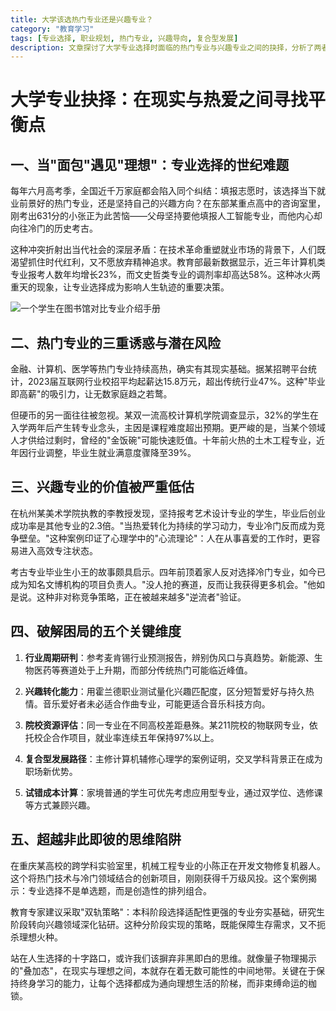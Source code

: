 ```yaml
---
title: 大学该选热门专业还是兴趣专业？
category: "教育学习"
tags: [专业选择, 职业规划, 热门专业, 兴趣导向, 复合型发展]
description: 文章探讨了大学专业选择时面临的热门专业与兴趣专业之间的抉择，分析了两者各自的优缺点，并提出了行业周期研判、兴趣转化能力、院校资源评估等五个关键维度来帮助做出决策，提倡采用复合型发展路径及分阶段实现策略，以在现实与理想之间找到平衡。
---
```

# 大学专业抉择：在现实与热爱之间寻找平衡点 

## 一、当"面包"遇见"理想"：专业选择的世纪难题
 
 每年六月高考季，全国近千万家庭都会陷入同个纠结：填报志愿时，该选择当下就业前景好的热门专业，还是坚持自己的兴趣方向？在东部某重点高中的咨询室里，刚考出631分的小张正为此苦恼——父母坚持要他填报人工智能专业，而他内心却向往冷门的历史考古。
 
 这种冲突折射出当代社会的深层矛盾：在技术革命重塑就业市场的背景下，人们既渴望抓住时代红利，又不愿放弃精神追求。教育部最新数据显示，近三年计算机类专业报考人数年均增长23%，而文史哲类专业的调剂率却高达58%。这种冰火两重天的现象，让专业选择成为影响人生轨迹的重要决策。

![一个学生在图书馆对比专业介绍手册](https://images.unsplash.com/photo-1580894906475-403276d3942d?ixlib=rb-1.2.1&auto=format&fit=crop&w=1920&q=80)

## 二、热门专业的三重诱惑与潜在风险
 
 金融、计算机、医学等热门专业持续高热，确实有其现实基础。据某招聘平台统计，2023届互联网行业校招平均起薪达15.8万元，超出传统行业47%。这种"毕业即高薪"的吸引力，让无数家庭趋之若鹜。
 
 但硬币的另一面往往被忽视。某双一流高校计算机学院调查显示，32%的学生在入学两年后产生转专业念头，主因是课程难度超出预期。更严峻的是，当某个领域人才供给过剩时，曾经的"金饭碗"可能快速贬值。十年前火热的土木工程专业，近年因行业调整，毕业生就业满意度骤降至39%。

## 三、兴趣专业的价值被严重低估
 
 在杭州某美术学院执教的李教授发现，坚持报考艺术设计专业的学生，毕业后创业成功率是其他专业的2.3倍。"当热爱转化为持续的学习动力，专业冷门反而成为竞争壁垒。"这种案例印证了心理学中的"心流理论"：人在从事喜爱的工作时，更容易进入高效专注状态。
 
 考古专业毕业生小王的故事颇具启示。四年前顶着家人反对选择冷门专业，如今已成为知名文博机构的项目负责人。"没人抢的赛道，反而让我获得更多机会。"他如是说。这种非对称竞争策略，正在被越来越多"逆流者"验证。

## 四、破解困局的五个关键维度
 
 1. **行业周期研判**：参考麦肯锡行业预测报告，辨别伪风口与真趋势。新能源、生物医药等赛道处于上升期，而部分传统热门可能临近峰值。
 
 2. **兴趣转化能力**：用霍兰德职业测试量化兴趣匹配度，区分短暂爱好与持久热情。音乐爱好者未必适合作曲专业，可能更适合音乐科技方向。
 
 3. **院校资源评估**：同一专业在不同高校差距悬殊。某211院校的物联网专业，依托校企合作项目，就业率连续五年保持97%以上。
 
 4. **复合型发展路径**：主修计算机辅修心理学的案例证明，交叉学科背景正在成为职场新优势。
 
 5. **试错成本计算**：家境普通的学生可优先考虑应用型专业，通过双学位、选修课等方式兼顾兴趣。

## 五、超越非此即彼的思维陷阱
 
 在重庆某高校的跨学科实验室里，机械工程专业的小陈正在开发文物修复机器人。这个将热门技术与冷门领域结合的创新项目，刚刚获得千万级风投。这个案例揭示：专业选择不是单选题，而是创造性的排列组合。
 
 教育专家建议采取"双轨策略"：本科阶段选择适配性更强的专业夯实基础，研究生阶段转向兴趣领域深化钻研。这种分阶段实现的策略，既能保障生存需求，又不扼杀理想火种。
 
 站在人生选择的十字路口，或许我们该摒弃非黑即白的思维。就像量子物理揭示的"叠加态"，在现实与理想之间，本就存在着无数可能性的中间地带。关键在于保持终身学习的能力，让每个选择都成为通向理想生活的阶梯，而非束缚命运的枷锁。